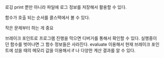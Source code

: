 로깅
print 뿐만 아니라 파일에 로그 정보를 저장해서 활용할 수 있다.

함수가 호출 되는 순서를 콜스택에서 볼 수 있다.

작은 문제부터 하는 게 중요

브레이크 포인트로 프로그램 진행을 막으면 디버거를 통해서 확인할 수 있다.
실행중이던 함수를 벗어나면 그 함수 정보들은 사라진다.
evaluate 이용해서 현재 브레이크 포인트에 섰을 때의 메모리 값을 이용해서 if 나 다양한 계산 결과를 알 수 있다.
